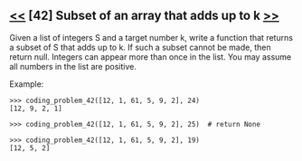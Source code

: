## [<<](../41) [42] Subset of an array that adds up to k [>>](../43)

Given a list of integers S and a target number k, write a function that returns a subset of S that adds up to k.
If such a subset cannot be made, then return null.
Integers can appear more than once in the list. You may assume all numbers in the list are positive.

Example:

    >>> coding_problem_42([12, 1, 61, 5, 9, 2], 24)
    [12, 9, 2, 1]
    
    >>> coding_problem_42([12, 1, 61, 5, 9, 2], 25)  # return None
    
    >>> coding_problem_42([12, 1, 61, 5, 9, 2], 19)
    [12, 5, 2]
